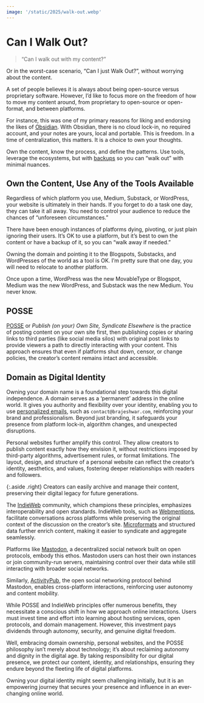 ```yaml
---
image: '/static/2025/walk-out.webp'
---
```


# Can I Walk Out?

> “Can I walk out with my content?”

Or in the worst-case scenario, “Can I just Walk Out?”, without worrying about the content.

A set of people believes it is always about being open-source versus proprietary software. However, I’d like to focus more on the freedom of how to move my content around, from proprietary to open-source or open-format, and between platforms.

For instance, this was one of my primary reasons for liking and endorsing the likes of [Obsidian](/2025/obsidian/). With Obsidian, there is no cloud lock-in, no required account, and your notes are yours, local and portable. This is freedom. In a time of centralization, this matters. It is a choice to own your thoughts.

Own the content, know the process, and define the patterns. Use tools, leverage the ecosystems, but with [backups](/2021/backup/) so you can “walk out” with minimal nuances.

## Own the Content, Use Any of the Tools Available

Regardless of which platform you use, Medium, Substack, or WordPress, your website is ultimately in their hands. If you forget to do a task one day, they can take it all away. You need to control your audience to reduce the chances of “unforeseen circumstances.”

There have been enough instances of platforms dying, pivoting, or just plain ignoring their users. It’s OK to use a platform, but it’s best to own the content or have a backup of it, so you can “walk away if needed.”

Owning the domain and pointing it to the Blogspots, Substacks, and WordPresses of the world as a tool is OK. I’m pretty sure that one day, you will need to relocate to another platform.

Once upon a time, WordPress was the new MovableType or Blogspot, Medium was the new WordPress, and Substack was the new Medium. You never know.

## POSSE

[POSSE](https://indieweb.org/POSSE) or _Publish (on your) Own Site, Syndicate Elsewhere_ is the practice of posting content on your own site first, then publishing copies or sharing links to third parties (like social media silos) with original post links to provide viewers a path to directly interacting with your content. This approach ensures that even if platforms shut down, censor, or change policies, the creator’s content remains intact and accessible.

## Domain as Digital Identity

Owning your domain name is a foundational step towards this digital independence. A domain serves as a ‘permanent’ address in the online world. It gives you authority and flexibility over your identity, enabling you to use [personalized emails](/2024/email/), such as `contact@brajeshwar.com`, reinforcing your brand and professionalism. Beyond just branding, it safeguards your presence from platform lock-in, algorithm changes, and unexpected disruptions.

Personal websites further amplify this control. They allow creators to publish content exactly how they envision it, without restrictions imposed by third-party algorithms, advertisement rules, or format limitations. The layout, design, and structure of a personal website can reflect the creator’s identity, aesthetics, and values, fostering deeper relationships with readers and followers.

{:.aside .right}
Creators can easily archive and manage their content, preserving their digital legacy for future generations.

The [IndieWeb](https://en.wikipedia.org/wiki/IndieWeb) community, which champions these principles, emphasizes interoperability and open standards. IndieWeb tools, such as [Webmentions](https://en.wikipedia.org/wiki/Webmention), facilitate conversations across platforms while preserving the original context of the discussion on the creator’s site. [Microformats](https://en.wikipedia.org/wiki/Microformat) and structured data further enrich content, making it easier to syndicate and aggregate seamlessly.

Platforms like [Mastodon](https://mastodon.social), a decentralized social network built on open protocols, embody this ethos. Mastodon users can host their own instances or join community-run servers, maintaining control over their data while still interacting with broader social networks.

Similarly, [ActivityPub](https://en.wikipedia.org/wiki/ActivityPub), the open social networking protocol behind Mastodon, enables cross-platform interactions, reinforcing user autonomy and content mobility.

While POSSE and IndieWeb principles offer numerous benefits, they necessitate a conscious shift in how we approach online interactions. Users must invest time and effort into learning about hosting services, open protocols, and domain management. However, this investment pays dividends through autonomy, security, and genuine digital freedom.

Well, embracing domain ownership, personal websites, and the POSSE philosophy isn’t merely about technology; it’s about reclaiming autonomy and dignity in the digital age. By taking responsibility for our digital presence, we protect our content, identity, and relationships, ensuring they endure beyond the fleeting life of digital platforms.

Owning your digital identity might seem challenging initially, but it is an empowering journey that secures your presence and influence in an ever-changing online world.